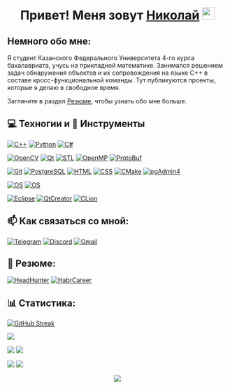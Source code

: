 <h1 align="center">Привет! Меня зовут <a href="https://github.com/NIKTRUP/" target="_blank">Николай</a>
<img src="https://github.com/blackcater/blackcater/raw/main/images/Hi.gif" height="28"/>

## Немного обо мне: 
Я студент Казанского Федерального Университета 4-го курса бакалавриата, учусь на прикладной математике. Занимался решением задач обнаружения объектов и их сопровождения на языке C++ в составе кросс-функциональной команды.
Тут публикуются проекты, которые я делаю в свободное время.

Загляните в раздел [Резюме](#Resume), чтобы узнать обо мне больше.

## :computer: Техногии и :wrench: Инструменты

[![C++](https://img.shields.io/badge/c++-%2300599C.svg?style=for-the-badge&logo=c%2B%2B&logoColor=white)](https://isocpp.org/)
[![Python](https://img.shields.io/badge/python-3670A0?style=for-the-badge&logo=python&logoColor=ffdd54)](https://www.python.org/)
[![C#](https://img.shields.io/badge/c%23-%23239120.svg?style=for-the-badge&logo=c-sharp&logoColor=white)](https://www.ecma-international.org/wp-content/uploads/ECMA-334_6th_edition_june_2022.pdf)

[![OpenCV](https://img.shields.io/badge/Lib-OpenCV-informational?style=flat&logo=OpenCV&logoColor=white&color=6aa6f8)](https://opencv.org/)
[![Qt](https://img.shields.io/badge/Lib-Qt-informational?style=flat&logo=Qt&logoColor=white&color=6aa6f8)](https://www.qt.io/product/framework)
[![STL](https://img.shields.io/badge/Lib-STL-informational?style=flat&logo=STL&logoColor=white&color=6aa6f8)]()
[![OpenMP](https://img.shields.io/badge/Lib-OpenMP-informational?style=flat&logo=OpenMP&logoColor=white&color=6aa6f8)](https://www.openmp.org/)
[![ProtoBuf](https://img.shields.io/badge/Lib-Protobuf-informational?style=flat&logo=Protobuf&logoColor=white&color=6aa6f8)](https://protobuf.dev/)

  
[![Git](https://img.shields.io/badge/Skill-Git-informational?style=flat&logo=Git&logoColor=white&color=6aa6f8)](https://git-scm.com/)
[![PostgreSQL](https://img.shields.io/badge/Skill-PostgreSQL-informational?style=flat&logo=postgresql&logoColor=white&color=6aa6f8)](https://www.postgresql.org/)
[![HTML](https://img.shields.io/badge/Skill-HTML-informational?style=flat&logo=Html5&logoColor=white&color=6aa6f8)](https://html.spec.whatwg.org/multipage/)
[![CSS](https://img.shields.io/badge/Skill-CSS-informational?style=flat&logo=Css3&logoColor=white&color=6aa6f8)](https://www.w3.org/Style/CSS/)
[![CMake](https://img.shields.io/badge/Skill-CMake-informational?style=flat&logo=CMake&logoColor=white&color=6aa6f8)](https://cmake.org/)
[![pgAdmin4](https://img.shields.io/badge/Skill-pgAdmin4-informational?style=flat&logo=pgAdmin4&logoColor=white&color=6aa6f8)](https://www.pgadmin.org/)
  
[![OS](https://img.shields.io/badge/OS-Linux-informational?style=flat&logo=Linux&logoColor=white&color=6aa6f8)]()
[![OS](https://img.shields.io/badge/OS-Windows-informational?style=flat&logo=Windows&logoColor=white&color=6aa6f8)]()
  
[![Eclipse](https://img.shields.io/badge/Editor-Eclipse-informational?style=flat&logo=Eclipse&logoColor=white&color=6aa6f8)](https://www.eclipse.org/)
[![QtCreator](https://img.shields.io/badge/Editor-QtCreator-informational?style=flat&logo=Qt&logoColor=white&color=6aa6f8)](https://www.qt.io/product/development-tools)
[![CLion](https://img.shields.io/badge/Editor-CLion-informational?style=flat&logo=Clion&logoColor=white&color=6aa6f8)](https://www.jetbrains.com/clion/)

## 📫 Как связаться со мной:
[![Telegram](https://img.shields.io/badge/Telegram-informational?style=flat&logo=telegram&logoColor=white&color=blue)](https://t.me/NTGtpl)
[![Discord](https://img.shields.io/badge/Discord-informational?style=flat&logo=discord&logoColor=white&color=6aa6f8)](https://discordapp.com/users/747840038498336799/)
[![Gmail](https://img.shields.io/badge/-Mail-D14836?style=flat&logo=gmail&logoColor=white&color=blue)](mailto:nikolay.tep@yandex.ru)

## :page_facing_up: <a name="Resume">Резюме</a>:
[![HeadHunter](https://img.shields.io/badge/Resume-HeadHunter-informational?style=flat&logo=headhunter&logoColor=white&color=6aa6f8)](https://github.com/NIKTRUP/NIKTRUP/files/12717440/6.pdf)
[![HabrCareer](https://img.shields.io/badge/Resume-HabrCareer-informational?style=flat&logo=habr&logoColor=white&color=6aa6f8)](https://career.habr.com/ntg-tpl)

## :bar_chart: Статистика:
  
[![GitHub Streak](http://github-readme-streak-stats.herokuapp.com?user=NIKTRUP&theme=github-dark-blue&hide_border=true&border_radius=10&locale=ru&type=png&card_width=700&fire=F34B7D&stroke=0D1117)](https://git.io/streak-stats)
  
![](http://github-profile-summary-cards.vercel.app/api/cards/profile-details?username=NIKTRUP&theme=github_dark)

![](http://github-profile-summary-cards.vercel.app/api/cards/most-commit-language?username=NIKTRUP&theme=github_dark)
![](http://github-profile-summary-cards.vercel.app/api/cards/repos-per-language?username=NIKTRUP&theme=github_dark)

![](http://github-profile-summary-cards.vercel.app/api/cards/stats?username=NIKTRUP&theme=github_dark)
![](http://github-profile-summary-cards.vercel.app/api/cards/productive-time?username=NIKTRUP&theme=github_dark&utcOffset=3)
  
<p align="center"><img src="https://komarev.com/ghpvc/?username=NIKTRUP" /></p>
